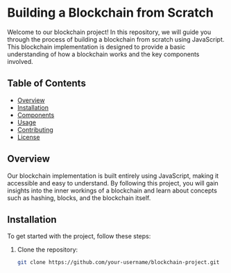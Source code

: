 # Building a Blockchain from Scratch

Welcome to our blockchain project! In this repository, we will guide you through the process of building a blockchain from scratch using JavaScript. This blockchain implementation is designed to provide a basic understanding of how a blockchain works and the key components involved.

## Table of Contents

- [Overview](#overview)
- [Installation](#installation)
- [Components](#components)
- [Usage](#usage)
- [Contributing](#contributing)
- [License](#license)

## Overview

Our blockchain implementation is built entirely using JavaScript, making it accessible and easy to understand. By following this project, you will gain insights into the inner workings of a blockchain and learn about concepts such as hashing, blocks, and the blockchain itself.

## Installation

To get started with the project, follow these steps:

1. Clone the repository:

   ```bash
   git clone https://github.com/your-username/blockchain-project.git
